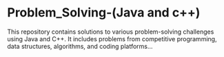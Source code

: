 # Problem_Solving-(Java and c++)
This repository contains solutions to various problem-solving challenges using Java and C++. It includes problems from competitive programming, data structures, algorithms, and coding platforms...
